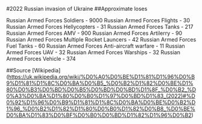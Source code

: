 
#2022 Russian invasion of Ukraine
##Approximate loses

Russian Armed Forces Soldiers - 9000 
Russian Armed Forces Flights - 30
Russian Armed Forces Hellycopters - 31
Russian Armed Forces Tanks - 217
Russian Armed Forces AMV - 900
Russian Armed Forces Artilerry - 90
Russian Armed Forces Multiple Rocket Launcers - 42
Russian Armed Forces Fuel Tanks - 60
Russian Armed Forces Anti-aircraft warfare - 11
Russian Armed Forces UAV - 32
Russian Armed Forces Warships - 32
Russian Armed Forces Vehicle - 374

##Source [Wikipedia] (https://uk.wikipedia.org/wiki/%D0%A0%D0%BE%D1%81%D1%96%D0%B9%D1%81%D1%8C%D0%BA%D0%B5_%D0%B2%D1%82%D0%BE%D1%80%D0%B3%D0%BD%D0%B5%D0%BD%D0%BD%D1%8F_%D0%B2_%D0%A3%D0%BA%D1%80%D0%B0%D1%97%D0%BD%D1%83_(2022)#%D0%92%D1%96%D0%B9%D1%81%D1%8C%D0%BA%D0%BE%D0%B2%D1%96_%D0%B2%D1%82%D1%80%D0%B0%D1%82%D0%B8_%D0%BE%D0%BA%D1%83%D0%BF%D0%B0%D0%BD%D1%82%D1%96%D0%B2)

